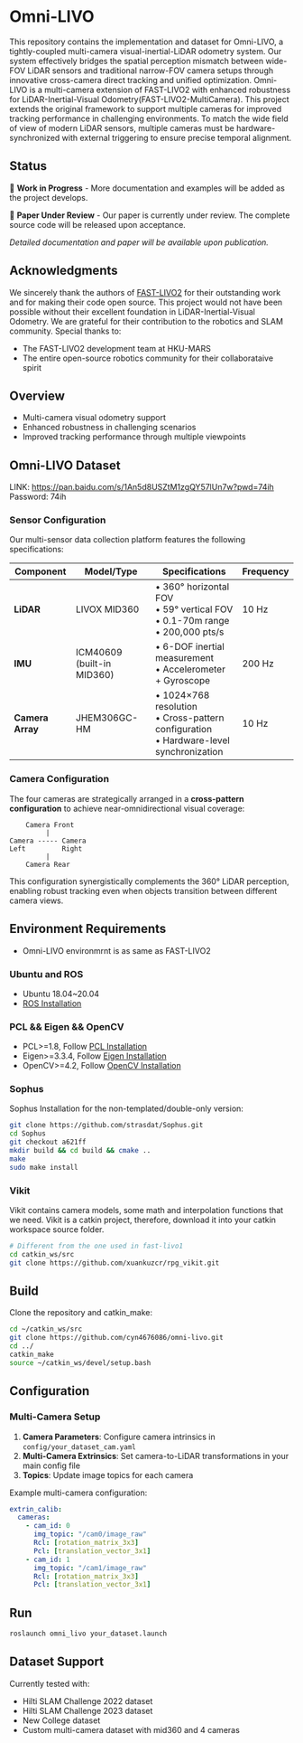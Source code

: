 # Omni-LIVO
This repository contains the implementation and dataset for Omni-LIVO, a tightly-coupled multi-camera visual-inertial-LiDAR odometry system. Our system effectively bridges the spatial perception mismatch between wide-FOV LiDAR sensors and traditional narrow-FOV camera setups through innovative cross-camera direct tracking and unified optimization.
Omni-LIVO is a multi-camera extension of FAST-LIVO2 with enhanced robustness for LiDAR-Inertial-Visual Odometry(FAST-LIVO2-MultiCamera). This project extends the original framework to support multiple cameras for improved tracking performance in challenging environments. To match the wide field of view of modern LiDAR sensors, multiple cameras must be hardware-synchronized with external triggering to ensure precise temporal alignment.

## Status

🚧 **Work in Progress** - More documentation and examples will be added as the project develops.

📝 **Paper Under Review** - Our paper is currently under review. The complete source code will be released upon acceptance.

*Detailed documentation and paper will be available upon publication.*
## Acknowledgments

We sincerely thank the authors of [FAST-LIVO2](https://github.com/hku-mars/FAST-LIVO2) for their outstanding work and for making their code open source. This project would not have been possible without their excellent foundation in LiDAR-Inertial-Visual Odometry. We are grateful for their contribution to the robotics and SLAM community.
Special thanks to:
- The FAST-LIVO2 development team at HKU-MARS
- The entire open-source robotics community for their collaborataive spirit

## Overview
- Multi-camera visual odometry support
- Enhanced robustness in challenging scenarios
- Improved tracking performance through multiple viewpoints
## Omni-LIVO Dataset
LINK: https://pan.baidu.com/s/1An5d8USZtM1zgQY57lUn7w?pwd=74ih
Password: 74ih 
### Sensor Configuration

Our multi-sensor data collection platform features the following specifications:

| **Component** | **Model/Type** | **Specifications** | **Frequency** |
|---------------|----------------|-------------------|---------------|
| **LiDAR** | LIVOX MID360 | • 360° horizontal FOV<br>• 59° vertical FOV<br>• 0.1-70m range<br>• 200,000 pts/s | 10 Hz |
| **IMU** | ICM40609 (built-in MID360) | • 6-DOF inertial measurement<br>• Accelerometer + Gyroscope | 200 Hz |
| **Camera Array** | JHEM306GC-HM | • 1024×768 resolution<br>• Cross-pattern configuration<br>• Hardware-level synchronization | 10 Hz |

### Camera Configuration

The four cameras are strategically arranged in a **cross-pattern configuration** to achieve near-omnidirectional visual coverage:

```
    Camera Front
         |
Camera ----- Camera
Left         Right
         |
    Camera Rear
```

This configuration synergistically complements the 360° LiDAR perception, enabling robust tracking even when objects transition between different camera views.

## Environment Requirements
- Omni-LIVO environmrnt is as same as FAST-LIVO2

### Ubuntu and ROS
- Ubuntu 18.04~20.04
- [ROS Installation](http://wiki.ros.org/ROS/Installation)

### PCL && Eigen && OpenCV
- PCL>=1.8, Follow [PCL Installation](https://pointclouds.org/downloads/)
- Eigen>=3.3.4, Follow [Eigen Installation](https://eigen.tuxfamily.org/index.php?title=Main_Page)
- OpenCV>=4.2, Follow [OpenCV Installation](https://opencv.org/get-started/)

### Sophus
Sophus Installation for the non-templated/double-only version:

```bash
git clone https://github.com/strasdat/Sophus.git
cd Sophus
git checkout a621ff
mkdir build && cd build && cmake ..
make
sudo make install
```

### Vikit
Vikit contains camera models, some math and interpolation functions that we need. Vikit is a catkin project, therefore, download it into your catkin workspace source folder.

```bash
# Different from the one used in fast-livo1
cd catkin_ws/src
git clone https://github.com/xuankuzcr/rpg_vikit.git 
```

## Build

Clone the repository and catkin_make:

```bash
cd ~/catkin_ws/src
git clone https://github.com/cyn4676086/omni-livo.git
cd ../
catkin_make
source ~/catkin_ws/devel/setup.bash
```

## Configuration

### Multi-Camera Setup

1. **Camera Parameters**: Configure camera intrinsics in `config/your_dataset_cam.yaml`
2. **Multi-Camera Extrinsics**: Set camera-to-LiDAR transformations in your main config file
3. **Topics**: Update image topics for each camera

Example multi-camera configuration:
```yaml
extrin_calib:
  cameras:
    - cam_id: 0
      img_topic: "/cam0/image_raw"
      Rcl: [rotation_matrix_3x3]
      Pcl: [translation_vector_3x1]
    - cam_id: 1
      img_topic: "/cam1/image_raw"
      Rcl: [rotation_matrix_3x3]
      Pcl: [translation_vector_3x1]
```

## Run

```bash
roslaunch omni_livo your_dataset.launch
```

## Dataset Support

Currently tested with:
- Hilti SLAM Challenge 2022 dataset
- Hilti SLAM Challenge 2023 dataset
- New College dataset
- Custom multi-camera dataset with mid360 and 4 cameras


